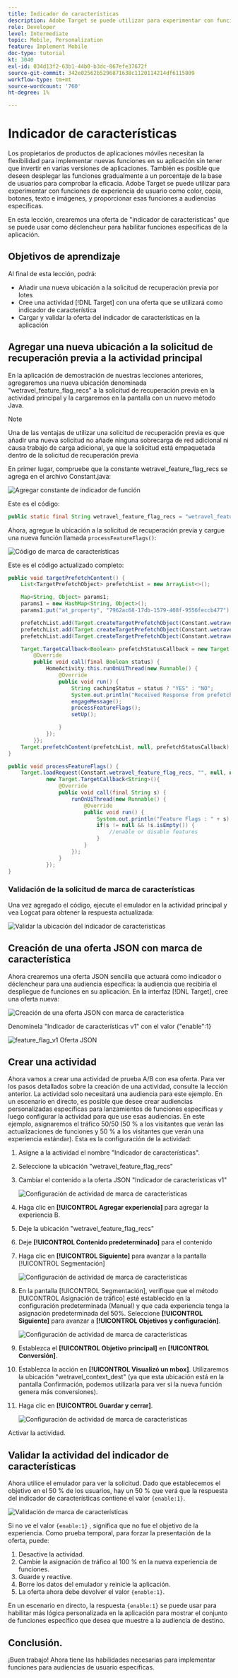 ```yaml
---
title: Indicador de características
description: Adobe Target se puede utilizar para experimentar con funciones de experiencia de usuario como color, copia, botones, texto e imágenes, y proporcionar esas funciones a audiencias específicas.
role: Developer
level: Intermediate
topic: Mobile, Personalization
feature: Implement Mobile
doc-type: tutorial
kt: 3040
exl-id: 034d13f2-63b1-44b0-b3dc-867efe37672f
source-git-commit: 342e02562b5296871638c1120114214df6115809
workflow-type: tm+mt
source-wordcount: '760'
ht-degree: 1%

---
```


# Indicador de características

Los propietarios de productos de aplicaciones móviles necesitan la flexibilidad para implementar nuevas funciones en su aplicación sin tener que invertir en varias versiones de aplicaciones. También es posible que deseen desplegar las funciones gradualmente a un porcentaje de la base de usuarios para comprobar la eficacia. Adobe Target se puede utilizar para experimentar con funciones de experiencia de usuario como color, copia, botones, texto e imágenes, y proporcionar esas funciones a audiencias específicas.

En esta lección, crearemos una oferta de &quot;indicador de características&quot; que se puede usar como déclencheur para habilitar funciones específicas de la aplicación.

## Objetivos de aprendizaje

Al final de esta lección, podrá:

* Añadir una nueva ubicación a la solicitud de recuperación previa por lotes
* Cree una actividad [!DNL Target] con una oferta que se utilizará como indicador de característica
* Cargar y validar la oferta del indicador de características en la aplicación

## Agregar una nueva ubicación a la solicitud de recuperación previa a la actividad principal

En la aplicación de demostración de nuestras lecciones anteriores, agregaremos una nueva ubicación denominada &quot;wetravel_feature_flag_recs&quot; a la solicitud de recuperación previa en la actividad principal y la cargaremos en la pantalla con un nuevo método Java.

>[!NOTE]
>
>Una de las ventajas de utilizar una solicitud de recuperación previa es que añadir una nueva solicitud no añade ninguna sobrecarga de red adicional ni causa trabajo de carga adicional, ya que la solicitud está empaquetada dentro de la solicitud de recuperación previa

En primer lugar, compruebe que la constante wetravel_feature_flag_recs se agrega en el archivo Constant.java:

![Agregar constante de indicador de función](assets/feature_flag_constant.jpg)

Este es el código:

```java
public static final String wetravel_feature_flag_recs = "wetravel_feature_flag_recs";
```

Ahora, agregue la ubicación a la solicitud de recuperación previa y cargue una nueva función llamada `processFeatureFlags()`:

![Código de marca de características](assets/feature_flag_code.jpg)

Este es el código actualizado completo:

```java
public void targetPrefetchContent() {
    List<TargetPrefetchObject> prefetchList = new ArrayList<>();

    Map<String, Object> params1;
    params1 = new HashMap<String, Object>();
    params1.put("at_property", "7962ac68-17db-1579-408f-9556feccb477");

    prefetchList.add(Target.createTargetPrefetchObject(Constant.wetravel_engage_home, params1));
    prefetchList.add(Target.createTargetPrefetchObject(Constant.wetravel_engage_search, params1));
    prefetchList.add(Target.createTargetPrefetchObject(Constant.wetravel_feature_flag_recs, params1));

    Target.TargetCallback<Boolean> prefetchStatusCallback = new Target.TargetCallback<Boolean>() {
        @Override
        public void call(final Boolean status) {
            HomeActivity.this.runOnUiThread(new Runnable() {
                @Override
                public void run() {
                    String cachingStatus = status ? "YES" : "NO";
                    System.out.println("Received Response from prefetch : " + cachingStatus);
                    engageMessage();
                    processFeatureFlags();
                    setUp();

                }
            });
        }};
    Target.prefetchContent(prefetchList, null, prefetchStatusCallback);
}

public void processFeatureFlags() {
    Target.loadRequest(Constant.wetravel_feature_flag_recs, "", null, null, null,
            new Target.TargetCallback<String>(){
                @Override
                public void call(final String s) {
                    runOnUiThread(new Runnable() {
                        @Override
                        public void run() {
                            System.out.println("Feature Flags : " + s);
                            if(s != null && !s.isEmpty()) {
                                //enable or disable features
                            }
                        }
                    });
                }
            });
}
```

### Validación de la solicitud de marca de características

Una vez agregado el código, ejecute el emulador en la actividad principal y vea Logcat para obtener la respuesta actualizada:

![Validar la ubicación del indicador de características](assets/feature_flag_code_logcat.jpg)

## Creación de una oferta JSON con marca de característica

Ahora crearemos una oferta JSON sencilla que actuará como indicador o déclencheur para una audiencia específica: la audiencia que recibiría el despliegue de funciones en su aplicación. En la interfaz [!DNL Target], cree una oferta nueva:

![Creación de una oferta JSON con marca de característica](assets/feature_flag_json_offer.jpg)

Denomínela &quot;Indicador de características v1&quot; con el valor {&quot;enable&quot;:1}

![feature_flag_v1 Oferta JSON](assets/feature_flag_json_name.jpg)

## Crear una actividad

Ahora vamos a crear una actividad de prueba A/B con esa oferta. Para ver los pasos detallados sobre la creación de una actividad, consulte la lección anterior. La actividad solo necesitará una audiencia para este ejemplo. En un escenario en directo, es posible que desee crear audiencias personalizadas específicas para lanzamientos de funciones específicas y luego configurar la actividad para que use esas audiencias. En este ejemplo, asignaremos el tráfico 50/50 (50 % a los visitantes que verán las actualizaciones de funciones y 50 % a los visitantes que verán una experiencia estándar). Esta es la configuración de la actividad:

1. Asigne a la actividad el nombre &quot;Indicador de características&quot;.
1. Seleccione la ubicación &quot;wetravel_feature_flag_recs&quot;
1. Cambiar el contenido a la oferta JSON &quot;Indicador de características v1&quot;

   ![Configuración de actividad de marca de características](assets/feature_flag_activity.jpg)

1. Haga clic en **[!UICONTROL Agregar experiencia]** para agregar la experiencia B.
1. Deje la ubicación &quot;wetravel_feature_flag_recs&quot;
1. Deje **[!UICONTROL Contenido predeterminado]** para el contenido
1. Haga clic en **[!UICONTROL Siguiente]** para avanzar a la pantalla [!UICONTROL Segmentación]

   ![Configuración de actividad de marca de características](assets/feature_flag_activity_2.jpg)

1. En la pantalla [!UICONTROL Segmentación], verifique que el método [!UICONTROL Asignación de tráfico] esté establecido en la configuración predeterminada (Manual) y que cada experiencia tenga la asignación predeterminada del 50%. Seleccione **[!UICONTROL Siguiente]** para avanzar a **[!UICONTROL Objetivos y configuración]**.

   ![Configuración de actividad de marca de características](assets/feature_flag_activity_3.jpg)

1. Establezca el **[!UICONTROL Objetivo principal]** en **[!UICONTROL Conversión]**.
1. Establezca la acción en **[!UICONTROL Visualizó un mbox]**. Utilizaremos la ubicación &quot;wetravel_context_dest&quot; (ya que esta ubicación está en la pantalla Confirmación, podemos utilizarla para ver si la nueva función genera más conversiones).
1. Haga clic en **[!UICONTROL Guardar y cerrar]**.

   ![Configuración de actividad de marca de características](assets/feature_flag_activity_4.jpg)

Activar la actividad.

## Validar la actividad del indicador de características

Ahora utilice el emulador para ver la solicitud. Dado que establecemos el objetivo en el 50 % de los usuarios, hay un 50 % que verá que la respuesta del indicador de características contiene el valor `{enable:1}`.

![Validación de marca de características](assets/feature_flag_validation.jpg)

Si no ve el valor `{enable:1}` , significa que no fue el objetivo de la experiencia. Como prueba temporal, para forzar la presentación de la oferta, puede:

1. Desactive la actividad.
1. Cambie la asignación de tráfico al 100 % en la nueva experiencia de funciones.
1. Guarde y reactive.
1. Borre los datos del emulador y reinicie la aplicación.
1. La oferta ahora debe devolver el valor `{enable:1}`.

En un escenario en directo, la respuesta `{enable:1}` se puede usar para habilitar más lógica personalizada en la aplicación para mostrar el conjunto de funciones específico que desea que muestre a la audiencia de destino.

## Conclusión. 

¡Buen trabajo! Ahora tiene las habilidades necesarias para implementar funciones para audiencias de usuario específicas.
